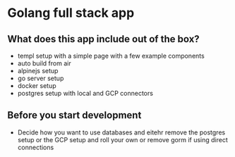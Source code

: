 # Golang full stack app

## What does this app include out of the box?

- templ setup with a simple page with a few example components
- auto build from air
- alpinejs setup
- go server setup
- docker setup
- postgres setup with local and GCP connectors

## Before you start development

- Decide how you want to use databases and eitehr remove the postgres setup or the GCP setup and roll your own or remove gorm if using direct connections
